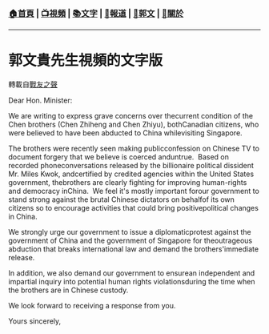 ###  [:house:首頁](https://github.com/ourhimalayas/home) | [:tv:視頻](https://github.com/ourhimalayas/videos) | [:books:文字](https://github.com/ourhimalayas/txt) | [:newspaper:報道](https://github.com/ourhimalayas/news) | [:eagle:郭文](https://github.com/ourhimalayas/guomedia) | [:pray:關於](https://github.com/ourhimalayas/home/tree/master/about)
---
# 郭文貴先生視頻的文字版
轉載自[戰友之聲](http://littleantvoice.blogspot.com)

Dear Hon. Minister:
  


  

We are writing to express grave concerns over thecurrent condition of the Chen brothers (Chen Zhiheng and Chen Zhiyu), bothCanadian citizens, who were believed to have been abducted to China whilevisiting Singapore.
  

The brothers were recently seen making publicconfession on Chinese TV to document forgery that we believe is coerced anduntrue.  Based on recorded phoneconversations released by the billionaire political dissident Mr. Miles Kwok, andcertified by credited agencies within the United States government, thebrothers are clearly fighting for improving human-rights and democracy inChina.  We feel it's mostly important forour government to stand strong against the brutal Chinese dictators on behalfof its own citizens so to encourage activities that could bring positivepolitical changes in China.
  

We strongly urge our government to issue a diplomaticprotest against the government of China and the government of Singapore for theoutrageous abduction that breaks international law and demand the brothers'immediate release.
  

In addition, we also demand our government to ensurean independent and impartial inquiry into potential human rights violationsduring the time when the brothers are in Chinese custody.
  


  

We look forward to receiving a response from you.
  


  

Yours sincerely,
<u></u><sub></sub><sup></sup><strike></strike>